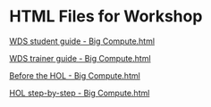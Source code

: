 ﻿# HTML Files for Workshop

[WDS student guide - Big Compute.html](https://cloudworkshop.blob.core.windows.net/big-compute/Whiteboard%20design%20session/WDS%20student%20guide%20-%20Big%20Compute.html)

[WDS trainer guide - Big Compute.html](https://cloudworkshop.blob.core.windows.net/big-compute/Whiteboard%20design%20session/WDS%20trainer%20guide%20-%20Big%20Compute.html)

[Before the HOL - Big Compute.html](https://cloudworkshop.blob.core.windows.net/big-compute/Hands-on%20lab/Before%20the%20HOL%20-%20Big%20Compute.html)

[HOL step-by-step - Big Compute.html](https://cloudworkshop.blob.core.windows.net/big-compute/Hands-on%20lab/HOL%20step-by-step%20-%20Big%20Compute.html)
